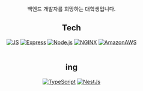 <div align="center">
  백엔드 개발자를 희망하는 대학생입니다.
  
## Tech
[![JS](https://img.shields.io/badge/JavaScript-F7DF1E?style=flat-square&logo=JavaScript&logoColor=black)](github.com/Joowon0220/TODO-List) [![Express](https://img.shields.io/badge/Express-000000?style=flat-square&logo=Express&logoColor=wwhite)](github.com/Joowon0220/TODO-List) [![Node.js](https://img.shields.io/badge/Node.js-339933?style=flat-square&logo=Node.js&logoColor=white)](github.com/Joowon0220/TODO-List) [![NGINX](https://img.shields.io/badge/NGINX-339933?style=flat-square&logo=NGINX&logoColor=black)](github.com/Joowon0220/TODO-List) [![AmazonAWS](https://img.shields.io/badge/AmazonAWS-232F3E?style=flat-square&logo=AmazonAWS&logoColor=white)](github.com/Joowon0220/TODO-List)
<br><br>
  
## <center>**ing**</center>
[![TypeScript](https://img.shields.io/badge/TypeScript-3178C6?style=flat-square&logo=TypeScript&logoColor=white)](github.com/Joowon0220/TODO-List) [![NestJs](https://img.shields.io/badge/NestJs-E0234E?style=flat-square&logo=NestJs&logoColor=white)](github.com/Joowon0220/TODO-List)

</div>
